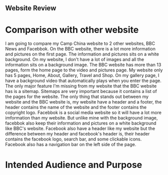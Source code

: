 ## Website Review 

# Comparison with other website

I am going to compare my Camp China website to 2 other websites, BBC News and Facebbok. On the BBC website, there is a lot more information and pictures on the first page. The information and pictures sits on a white background. On my website, I don't have a lot of images and all the information sits on a background image. The BBC website has more than 13 pages, form the home page to the video and pictures page. My website only has 5 pages, Home, About, Gallery, Travel and Shop. On my gallery page, I have a background video that automatically plays when you enter the page. The only major feature I'm missing from my website that the BBC website has is a sitemap. Sitemaps are very important because it contains a list of the pages for the website. The only thing that stands out between my website and the BBC website is, my website have a header and a footer, the header contains the name of the website and the footer contains the copyright logo. 
Facebbok is a social media website so it will have a lot more imformation than my website. But unlike mine with the background image, facebbok also keep their information and pictures on a white background like BBC's website. Facebook also have a header like my website but the difference between my header and facebook's header is, their header contains the facebook logo, search bar, and some clickable icons. Facebook also has a navigation bar on the left side of the page. 

# Intended Audience and Purpose 

